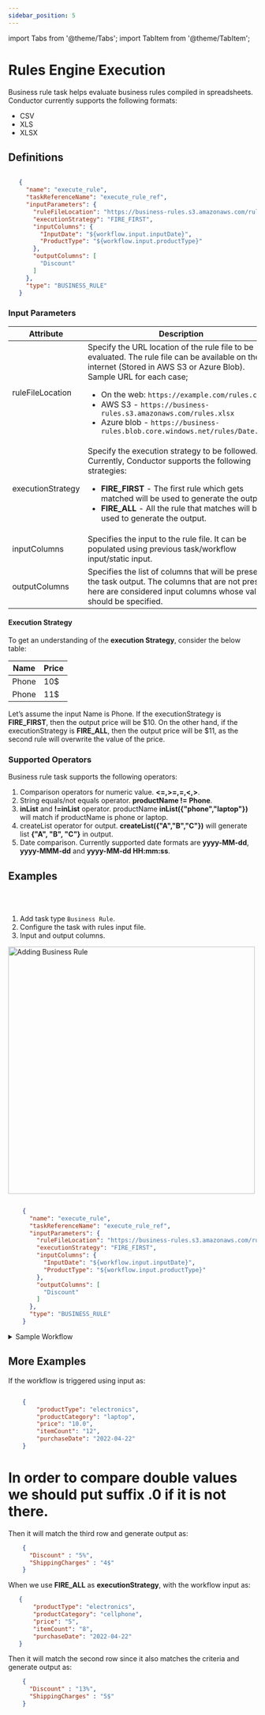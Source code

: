 ```yaml
---
sidebar_position: 5
---
```


import Tabs from '@theme/Tabs';
import TabItem from '@theme/TabItem';

# Rules Engine Execution

Business rule task helps evaluate business rules compiled in spreadsheets. Conductor currently supports the following formats:
* CSV
* XLS
* XLSX

## Definitions

 ```json

    {
      "name": "execute_rule",
      "taskReferenceName": "execute_rule_ref",
      "inputParameters": {
        "ruleFileLocation": "https://business-rules.s3.amazonaws.com/rules.xlsx",
        "executionStrategy": "FIRE_FIRST",
        "inputColumns": {
          "InputDate": "${workflow.input.inputDate}",
          "ProductType": "${workflow.input.productType}"
        },
        "outputColumns": [
          "Discount"
        ]
      },
      "type": "BUSINESS_RULE"
    }

```

### Input Parameters

| Attribute         | Description                                                                                                                                                                                                                                                                                                                                                                                                      |
|-------------------|------------------------------------------------------------------------------------------------------------------------------------------------------------------------------------------------------------------------------------------------------------------------------------------------------------------------------------------------------------------------------------------------------------------|
| ruleFileLocation  | Specify the URL location of the rule file to be evaluated. The rule file can be available on the internet (Stored in AWS S3 or Azure Blob). <br/> Sample URL for each case; <ul><li>On the web:  ```https://example.com/rules.csv```</li><li>AWS S3 - ```https://business-rules.s3.amazonaws.com/rules.xlsx```</li><li>Azure blob - ```https://business-rules.blob.core.windows.net/rules/Date.xlsx```</li></ul> |
| executionStrategy | Specify the execution strategy to be followed. Currently, Conductor supports the following strategies: <br/><ul><li>**FIRE_FIRST** - The first rule which gets matched will be used to generate the output.</li><li>**FIRE_ALL** - All the rule that matches will be used to generate the output.</li></ul>                                                                                                      |
| inputColumns      | Specifies the input to the rule file. It can be populated using previous task/workflow input/static input.                                                                                                                                                                                                                                                                                                       | 
| outputColumns     | Specifies the list of columns that will be present in the task output. The columns that are not present here are considered input columns whose values should be specified.                                                                                                                                                                                                                                      | 

#### Execution Strategy
To get an understanding of the **execution Strategy**, consider the below table: 

| Name       | Price        |
|------------|--------------|
| Phone      | 10$          |
| Phone      | 11$          |

Let’s assume the input Name is Phone. If the executionStrategy is **FIRE_FIRST**, then the output price will be $10. On the other hand, if the executionStrategy is **FIRE_ALL**, then the output price will be $11, as the second rule will overwrite the value of the price.

### Supported Operators

Business rule task supports the following operators:

1. Comparison operators for numeric value. **<=,>=,=,<,>**.
2. String equals/not equals operator. **productName != Phone**.
3. **inList** and **!=inList** operator. productName **inList({"phone","laptop"})** will match if productName is phone or laptop.
4. createList operator for output. **createList({"A","B","C"})** will generate list **{"A", "B", "C"}** in output.
5. Date comparison. Currently supported date formats are **yyyy-MM-dd**, **yyyy-MMM-dd** and **yyyy-MM-dd HH:mm:ss**.

## Examples

<Tabs>
<TabItem value="UI" label="UI" className="paddedContent">

<div className="row">
<div className="col col--4">

<br/>
<br/>

1. Add task type `Business Rule`.
2. Configure the task with rules input file.
3. Input and output columns.

</div>
<div className="col">
<div className="embed-loom-video">

<p><img src="/content/img/ui-guide-business-rule-task.png" alt="Adding Business Rule" width="500" height="auto"/></p>

</div>
</div>
</div>



</TabItem>
 <TabItem value="JSON" label="JSON Example">

```json

    {
      "name": "execute_rule",
      "taskReferenceName": "execute_rule_ref",
      "inputParameters": {
        "ruleFileLocation": "https://business-rules.s3.amazonaws.com/rules.xlsx",
        "executionStrategy": "FIRE_FIRST",
        "inputColumns": {
          "InputDate": "${workflow.input.inputDate}",
          "ProductType": "${workflow.input.productType}"
        },
        "outputColumns": [
          "Discount"
        ]
      },
      "type": "BUSINESS_RULE"
    }

```

</TabItem>
</Tabs>


<details><summary>Sample Workflow</summary>
<p>

Consider the below rule file for the input.

```

productType |   productCategory |   purchaseDate            |   itemCount   |   price   |   Discount    |   ShippingCharges
electronics |       cellphone   |   <=2022-04-22            |       8       |   != 100  |       11%     |       5$
electronics |       cellphone   |   <=2022-04-22            |       8       |   < 100   |       13%     |       15$
electronics |      laptop       |   > 2022-mar-12           |       >10     |   <10.2   |       5%      |       4$
beauty      |      powder       |   = 2022-01-01            |       >15     |   >=10.3  |       15%     |       2$
food        |      pizza        |   < 2022-03-22 12:20:22   |       25      |   >300    |       7%      |       10$

```

And following workflow definition.

```json

    {
      "name": "TestRule",
      "tasks": [
        {
          "name": "rule",
          "taskReferenceName": "rule",
          "inputParameters": {
            "ruleFileLocation": "Product.xlsx",
            "executionStrategy": "FIRE_FIRST",
            "ruleFileStorage": "LOCAL",
            "inputColumns": {
              "productType": "${workflow.input.productType}",
              "productCategory": "${workflow.input.productCategory}",
              "price": "${workflow.input.price}",
              "itemCount": "${workflow.input.itemCount}",
              "itemCode": "${workflow.input.itemCode}"
            },
            "outputColumns": [
              "Discount",
              "ShippingCharges"
            ]
          },
          "type": "BUSINESS_RULE"
        }
      ]
    }

```

If the workflow is triggered using input as: 

```json

    {
        "productType": "electronics",
        "productCategory": "cellphone",
        "price": "5",
        "itemCount": "8",
        "purchaseDate": "2022-04-22"
    }

```

Then it will match the first row and generate output as: 

```json

    {
      "Discount" : "11%",
      "ShippingCharges" : "5$"
    }

```

</p>
</details>
 
 ## More Examples
 If the workflow is triggered using input as: 

```json

    {
        "productType": "electronics",
        "productCategory": "laptop",
        "price": "10.0",
        "itemCount": "12",
        "purchaseDate": "2022-04-22"
    }

```

 # In order to compare double values we should put suffix **.0** if it is not there. 
Then it will match the third row and generate output as: 
```json
    {
      "Discount" : "5%",
      "ShippingCharges" : "4$"
    }
```
 When we use **FIRE_ALL** as **executionStrategy**, with the workflow input as:
 ```json
    {
        "productType": "electronics",
        "productCategory": "cellphone",
        "price": "5",
        "itemCount": "8",
        "purchaseDate": "2022-04-22"
    }
```
Then it will match the second row since it also matches the criteria and generate output as: 
```json
    {
      "Discount" : "13%",
      "ShippingCharges" : "5$"
    }
``` 
